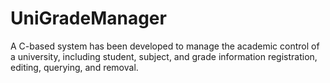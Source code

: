 # UniGradeManager
A C-based system has been developed to manage the academic control of a university, including student, subject, and grade information registration, editing, querying, and removal.
